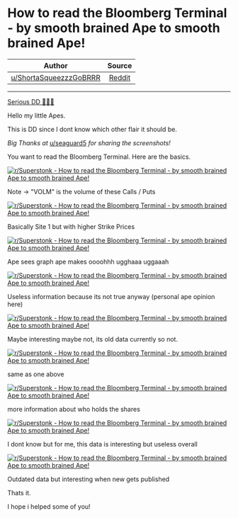 How to read the Bloomberg Terminal - by smooth brained Ape to smooth brained Ape!
=================================================================================

| Author       | Source       | 
| :-------------: |:-------------:|
|  [u/ShortaSqueezzzGoBRRR](https://www.reddit.com/user/ShortaSqueezzzGoBRRR/) | [Reddit](https://www.reddit.com/r/Superstonk/comments/ml9faf/how_to_read_the_bloomberg_terminal_by_smooth/) | 

---

[Serious DD 👨‍🔬🔬](https://www.reddit.com/r/Superstonk/search?q=flair_name%3A%22Serious%20DD%20%F0%9F%91%A8%E2%80%8D%F0%9F%94%AC%F0%9F%94%AC%22&restrict_sr=1)

Hello my little Apes.

This is DD since I dont know which other flair it should be.

*Big Thanks at* [u/seaguard5](https://www.reddit.com/u/seaguard5/) *for sharing the screenshots!*

You want to read the Bloomberg Terminal. Here are the basics.

[![r/Superstonk - How to read the Bloomberg Terminal - by smooth brained Ape to smooth brained Ape!](https://preview.redd.it/sflhowm8djr61.png?width=1341&format=png&auto=webp&s=813ac96741bc4aa5d9d15e0e7fbc11d986efbf4d)](https://preview.redd.it/sflhowm8djr61.png?width=1341&format=png&auto=webp&s=813ac96741bc4aa5d9d15e0e7fbc11d986efbf4d)

Note -> "VOLM" is the volume of these Calls / Puts

[![r/Superstonk - How to read the Bloomberg Terminal - by smooth brained Ape to smooth brained Ape!](https://preview.redd.it/xjh69ddcdjr61.png?width=1342&format=png&auto=webp&s=642a6d76a24ba8c2e3db8ed833e1e47a4f1f50e9)](https://preview.redd.it/xjh69ddcdjr61.png?width=1342&format=png&auto=webp&s=642a6d76a24ba8c2e3db8ed833e1e47a4f1f50e9)

Basically Site 1 but with higher Strike Prices

[![r/Superstonk - How to read the Bloomberg Terminal - by smooth brained Ape to smooth brained Ape!](https://preview.redd.it/cnvbdmv1ejr61.png?width=1337&format=png&auto=webp&s=e4d23a4386add75ab4dd4ce21268ce8a7e0d90d8)](https://preview.redd.it/cnvbdmv1ejr61.png?width=1337&format=png&auto=webp&s=e4d23a4386add75ab4dd4ce21268ce8a7e0d90d8)

Ape sees graph ape makes oooohhh ugghaaa uggaaah

[![r/Superstonk - How to read the Bloomberg Terminal - by smooth brained Ape to smooth brained Ape!](https://preview.redd.it/oy5pvwseejr61.png?width=1337&format=png&auto=webp&s=a4de8bdcd510c25f3ca4ecc8242649ca51955367)](https://preview.redd.it/oy5pvwseejr61.png?width=1337&format=png&auto=webp&s=a4de8bdcd510c25f3ca4ecc8242649ca51955367)

Useless information because its not true anyway (personal ape opinion here)

[![r/Superstonk - How to read the Bloomberg Terminal - by smooth brained Ape to smooth brained Ape!](https://preview.redd.it/6unfgwwxejr61.png?width=1339&format=png&auto=webp&s=9fbdf861f391a6192acfbeae626ca08e5c83bbf0)](https://preview.redd.it/6unfgwwxejr61.png?width=1339&format=png&auto=webp&s=9fbdf861f391a6192acfbeae626ca08e5c83bbf0)

Maybe interesting maybe not, its old data currently so not.

[![r/Superstonk - How to read the Bloomberg Terminal - by smooth brained Ape to smooth brained Ape!](https://preview.redd.it/mtl90bb0fjr61.png?width=1339&format=png&auto=webp&s=4d29e3f58c2ecd1c6aa3fd5af6ee84e9f9bd2528)](https://preview.redd.it/mtl90bb0fjr61.png?width=1339&format=png&auto=webp&s=4d29e3f58c2ecd1c6aa3fd5af6ee84e9f9bd2528)

same as one above

[![r/Superstonk - How to read the Bloomberg Terminal - by smooth brained Ape to smooth brained Ape!](https://preview.redd.it/wi2215e3fjr61.png?width=1338&format=png&auto=webp&s=e5e04a27947d04bc05de55179746da83f88346ad)](https://preview.redd.it/wi2215e3fjr61.png?width=1338&format=png&auto=webp&s=e5e04a27947d04bc05de55179746da83f88346ad)

more information about who holds the shares

[![r/Superstonk - How to read the Bloomberg Terminal - by smooth brained Ape to smooth brained Ape!](https://preview.redd.it/60j5nueffjr61.png?width=1338&format=png&auto=webp&s=137141720ff5b5e150caefd3cbdca507671d4e50)](https://preview.redd.it/60j5nueffjr61.png?width=1338&format=png&auto=webp&s=137141720ff5b5e150caefd3cbdca507671d4e50)

I dont know but for me, this data is interesting but useless overall

[![r/Superstonk - How to read the Bloomberg Terminal - by smooth brained Ape to smooth brained Ape!](https://preview.redd.it/6f99yosqfjr61.png?width=1344&format=png&auto=webp&s=53d528d8ff4f75ea9c0fb3293bc1325934978639)](https://preview.redd.it/6f99yosqfjr61.png?width=1344&format=png&auto=webp&s=53d528d8ff4f75ea9c0fb3293bc1325934978639)

Outdated data but interesting when new gets published

Thats it.

I hope i helped some of you!
